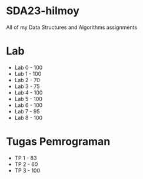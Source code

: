 # SDA23-hilmoy
All of my Data Structures and Algorithms assignments

# Lab
- Lab 0 - 100
- Lab 1 - 100
- Lab 2 - 70
- Lab 3 - 75
- Lab 4 - 100
- Lab 5 - 100
- Lab 6 - 100
- Lab 7 - 95
- Lab 8 - 100

# Tugas Pemrograman
- TP 1 - 83
- TP 2 - 60
- TP 3 - 100
